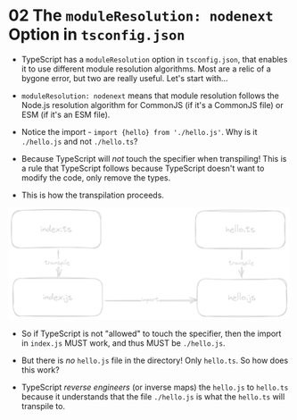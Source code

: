 # 02 The `moduleResolution: nodenext` Option in `tsconfig.json`

- TypeScript has a `moduleResolution` option in `tsconfig.json`, that enables it to use different module resolution
  algorithms. Most are a relic of a bygone error, but two are really useful. Let's start with...

- `moduleResolution: nodenext` means that module resolution follows the Node.js resolution algorithm for CommonJS
  (if it's a CommonJS file) or ESM (if it's an ESM file).

- Notice the import - `import {hello} from './hello.js'`. Why is it `./hello.js` and not `./hello.ts`?

- Because TypeScript will _not_ touch the specifier when transpiling! This is a rule that TypeScript follows
  because TypeScript doesn't want to modify the code, only remove the types.

- This is how the transpilation proceeds.

![](images/import-transpile.png)

- So if TypeScript is not "allowed" to touch the specifier,
  then the import in `index.js` MUST work, and thus MUST be `./hello.js`.

- But there is _no_ `hello.js` file in the directory! Only `hello.ts`.
  So how does this work?

- TypeScript _reverse engineers_ (or inverse maps) the `hello.js` to `hello.ts`
  because it understands that the file `./hello.js` is what the `hello.ts` will
  transpile to.
